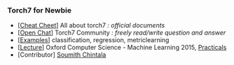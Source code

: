 
### Torch7 for Newbie

- [[Cheat Cheet](https://github.com/torch/torch7/wiki/Cheatsheet)] All about torch7 *: official documents*
- [[Open Chat](https://gitter.im/torch/torch7)] Torch7 Community *: freely read/write question and answer*
- [[Examples](https://github.com/soumith/kaggle_retinopathy_starter.torch)] classification, regression, metriclearning
- [[Lecture](https://www.cs.ox.ac.uk/people/nando.defreitas/machinelearning/)] Oxford Computer Science - Machine Learning 2015, [Practicals](https://github.com/oxford-cs-ml-2015)
- [Contributor] [Soumith Chintala](https://github.com/soumith)

